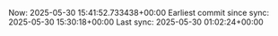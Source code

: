 Now: 2025-05-30 15:41:52.733438+00:00 Earliest commit since sync: 2025-05-30 15:30:18+00:00 Last sync: 2025-05-30 01:02:24+00:00
